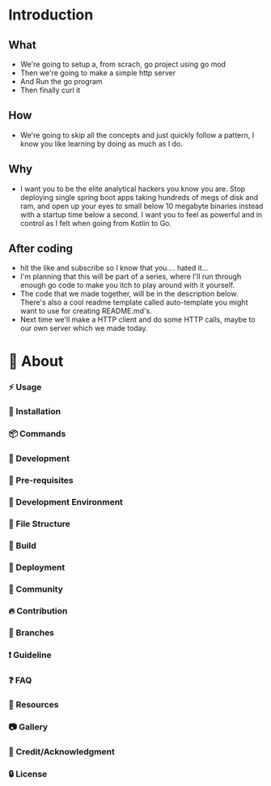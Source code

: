 # Introduction  
## What
* We're going to setup a, from scrach, go project using go mod
* Then we're going to make a simple http server
* And Run the go program
* Then finally curl it
## How
* We're going to skip all the concepts and just quickly follow a pattern, I know you like learning by doing as much as I do. 
## Why
* I want you to be the elite analytical hackers you know you are. Stop deploying single spring boot apps taking hundreds of megs of disk and ram, and open up your eyes to small below 10 megabyte binaries instead with a startup time below a second. I want you to feel as powerful and in control as I felt when going from Kotlin to Go.
## After coding
* hit the like and subscribe so I know that you.... hated it...
* I'm planning that this will be part of a series, where I'll run through enough go code to make you itch to play around with it yourself.
* The code that we made together, will be in the description below. There's also a cool readme template called auto-template you might want to use for creating README.md's.
* Next time we'll make a HTTP client and do some HTTP calls, maybe to our own server which we made today.
# :beginner: About  
### :zap: Usage  
### :electric_plug: Installation  
### :package: Commands  
### :wrench: Development  
### :notebook: Pre-requisites  
### :nut_and_bolt: Development Environment  
### :file_folder: File Structure  
### :hammer: Build  
### :rocket: Deployment  
### :cherry_blossom: Community   
### :fire: Contribution  
### :cactus: Branches  
### :exclamation: Guideline  
### :question: FAQ  
### :page_facing_up: Resources  
### :camera: Gallery  
### :star2: Credit/Acknowledgment  
### :lock: License  

